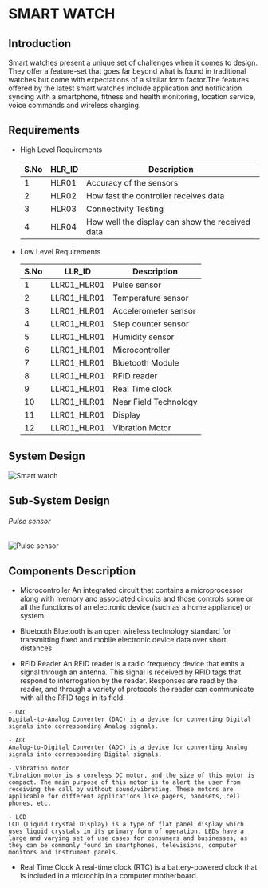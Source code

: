 # **SMART WATCH**

## Introduction
Smart watches present a unique set of challenges when it comes to design. They offer a feature-set that goes far beyond what is found in traditional watches but come with expectations of a similar form factor.The features offered by the latest smart watches include application and notification syncing with a smartphone, fitness and health monitoring, location service, voice commands and wireless charging.

## Requirements 
 - High Level Requirements

   |S.No|HLR_ID|Description|
   ---|---|---|
   |1|HLR01| Accuracy of the sensors|
   |2|HLR02| How fast the controller receives data|
   |3|HLR03| Connectivity Testing|
   |4|HLR04| How well the display can show the received data|

- Low Level Requirements

   |S.No|LLR_ID|Description| 
   ---|---|---|
   |1|LLR01_HLR01|Pulse sensor|
   |2|LLR01_HLR01|Temperature sensor|
   |3|LLR01_HLR01|Accelerometer sensor|
   |4|LLR01_HLR01|Step counter sensor|
   |5|LLR01_HLR01|Humidity sensor|
   |6|LLR01_HLR01|Microcontroller |
   |7|LLR01_HLR01|Bluetooth Module|
   |8|LLR01_HLR01|RFID reader|
   |9|LLR01_HLR01|Real Time clock|
   |10|LLR01_HLR01|Near Field Technology|
   |11|LLR01_HLR01|Display|
   |12|LLR01_HLR01|Vibration Motor|

## System Design
   
   ![Smart watch](https://user-images.githubusercontent.com/82401251/154804772-110aa88e-ae3d-4ea2-b2d7-4268439431b3.jpg)

## Sub-System Design
   
###### Pulse sensor
![Pulse sensor](https://user-images.githubusercontent.com/82401251/154805019-95da554f-2f97-47f2-a94d-bd501b355885.jpg)

## Components Description
  
   - Microcontroller
     An integrated circuit that contains a microprocessor along with memory and associated circuits and those controls some or all the functions of an electronic device (such as a home appliance) or system.

   -  Bluetooth
    Bluetooth is an open wireless technology standard for transmitting fixed and mobile electronic device data over short distances.

   - RFID Reader
    An RFID reader is a radio frequency device that emits a signal through an antenna. This signal is received by RFID tags that respond to interrogation by the reader. Responses are read by the reader, and through a variety of protocols the reader can communicate with all the RFID tags in its field.

    - DAC
    Digital-to-Analog Converter (DAC) is a device for converting Digital signals into corresponding Analog signals.

    - ADC
    Analog-to-Digital Converter (ADC) is a device for converting Analog signals into corresponding Digital signals.

    - Vibration motor
    Vibration motor is a coreless DC motor, and the size of this motor is compact. The main purpose of this motor is to alert the user from receiving the call by without sound/vibrating. These motors are applicable for different applications like pagers, handsets, cell phones, etc.

    - LCD
    LCD (Liquid Crystal Display) is a type of flat panel display which uses liquid crystals in its primary form of operation. LEDs have a large and varying set of use cases for consumers and businesses, as they can be commonly found in smartphones, televisions, computer monitors and instrument panels.

   - Real Time Clock
   A real-time clock (RTC) is a battery-powered clock that is included in a microchip in a computer motherboard.




